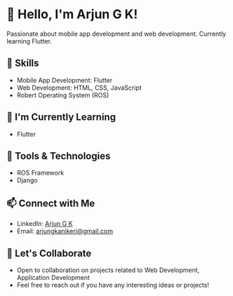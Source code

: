 # 👋 Hello, I'm Arjun G K!

Passionate about mobile app development and web development. Currently learning Flutter.

## 🚀 Skills

- Mobile App Development: Flutter
- Web Development: HTML, CSS, JavaScript
- Robert Operating System (ROS)

## 🌱 I'm Currently Learning

- Flutter

## 🔧 Tools & Technologies

- ROS Framework
- Django

## 📫 Connect with Me

- LinkedIn: [Arjun G K](https://www.linkedin.com/in/arjun-g-k-336501223)
- Email: arjungkanikeri@gmail.com

## 🤝 Let's Collaborate

- Open to collaboration on projects related to Web Development, Application Development
- Feel free to reach out if you have any interesting ideas or projects!



